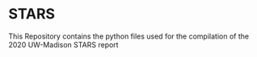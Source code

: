 # STARS
This Repository contains the python files used for the compilation of the 2020 UW-Madison STARS report
